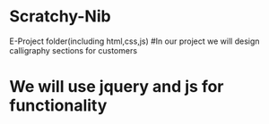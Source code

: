 # Scratchy-Nib
E-Project folder(including html,css,js)
#In our project we will design calligraphy sections for customers
# We will use jquery and js for functionality
